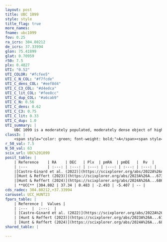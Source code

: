 ```yaml
---
layout: post
title: UBC 1099
style: style
title_flag: true
more_names: 
fname: ubc1099
fov: 0.25
ra_icrs: 304.80212
de_icrs: 37.33994
glon: 75.41899
glat: 0.70959
r50: 7.5
plx: 0.4827
UTI: "0.52"
UTI_COLOR: "#fcfee5"
UTI_C_N_COL: "#f7fcde"
UTI_C_dens_COL: "#eef8d4"
UTI_C_C3_COL: "#d4edca"
UTI_C_lit_COL: "#fee8cc"
UTI_C_dup_COL: "#a6cab9"
UTI_C_N: 0.56
UTI_C_dens: 0.62
UTI_C_C3: 0.75
UTI_C_lit: 0.33
UTI_C_dup: 1.0
UTI_summary: |
    UBC 1099 is a moderately populated, moderately dense object of high C3 quality. It was recently reported in the literature.
class3: |
    <span style="color: green; font-weight: bold;">A</span><span style="color: #FFC300; font-weight: bold;">B</span>
r_50_val: 7.5
N_50_val: 63
scix_url: UBC%201099
posit_table: |
    | Reference    | RA    | DEC   | Plx  | pmRA  | pmDE   |  Rv  |
    | :---         | :---: | :---: | :---: | :---: | :---: | :---: |
    |[Castro-Ginard et al. (2022)](https://scixplorer.org/abs/2022A%26A...661A.118C) | 304.8 | 37.34 | 0.48 | -2.49 | -5.42 | -- |
    |[Hunt & Reffert (2023)](https://scixplorer.org/abs/2023A%26A...673A.114H) | 304.83 | 37.363 | 0.487 | -2.481 | -5.417 | -- |
    |[Hunt & Reffert (2024)](https://scixplorer.org/abs/2024A%26A...686A..42H) | 304.83 | 37.363 | 0.487 | -2.481 | -5.417 | -- |
    | **UCC** |304.802 | 37.34 | 0.483 | -2.493 | -5.407 | -- | 
cds_radec: 304.80212,+37.33994
carousel: UCC_HUNT23
fpars_table: |
    | Reference |  Values |
    | :---  |  :---:  |
    | [Castro-Ginard et al. (2022)](https://scixplorer.org/abs/2022A%26A...661A.118C) | `AV=2.723, Dist=2540, logAge=6.799` |
    | [Hunt & Reffert (2023)](https://scixplorer.org/abs/2023A%26A...673A.114H) | `AV50=3.131, diffAV50=0.658, MOD50=11.452, logAge50=7.208` |
    | [Hunt & Reffert (2024)](https://scixplorer.org/abs/2024A%26A...686A..42H) | `MassJ=135.207` |
shared_table: |
    
---
```

